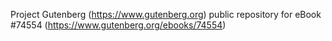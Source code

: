 Project Gutenberg (https://www.gutenberg.org) public repository for
eBook #74554 (https://www.gutenberg.org/ebooks/74554)
